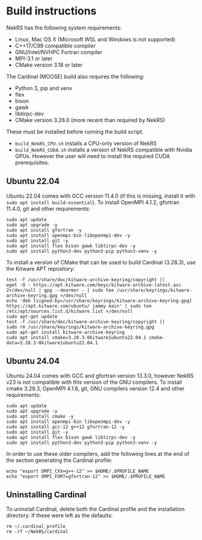 # Build instructions

NekRS has the following system requirements:

- Linux, Mac OS X (Microsoft WSL and Windows is not supported)
- C++17/C99 compatible compiler
- GNU/Intel/NVHPC Fortran compiler
- MPI-3.1 or later
- CMake version 3.18 or later

The Cardinal (MOOSE) build also requires the following:
- Python 3, pip and venv
- flex
- bison
- gawk
- libtirpc-dev
- CMake version 3.26.0 (more recent than required by NekRS)

These must be installed before running the build script.
- `build_NekRS_CPU.sh` installs a CPU-only version of NekRS
- `build_NekRS_CUDA.sh` installs a version of NekRS compatible with Nvidia GPUs. However the user will need to install the required CUDA prerequisites.

## Ubuntu 22.04

Ubuntu 22.04 comes with GCC version 11.4.0 (if this is missing, install it with `sudo apt install build-essential`). To install OpenMPI 4.1.2, gfortran 11.4.0, git and other requirements:

```
sudo apt update
sudo apt upgrade -y
sudo apt install gfortran -y
sudo apt install openmpi-bin libopenmpi-dev -y
sudo apt install git -y
sudo apt install flex bison gawk libtirpc-dev -y
sudo apt install python3-dev python3-pip python3-venv -y
```

To install a version of CMake that can be used to build Cardinal (3.28.3), use the Kitware APT repository:
```
test -f /usr/share/doc/kitware-archive-keyring/copyright ||
wget -O - https://apt.kitware.com/keys/kitware-archive-latest.asc 2>/dev/null | gpg --dearmor - | sudo tee /usr/share/keyrings/kitware-archive-keyring.gpg >/dev/null
echo 'deb [signed-by=/usr/share/keyrings/kitware-archive-keyring.gpg] https://apt.kitware.com/ubuntu/ jammy main' | sudo tee /etc/apt/sources.list.d/kitware.list >/dev/null
sudo apt-get update
test -f /usr/share/doc/kitware-archive-keyring/copyright ||
sudo rm /usr/share/keyrings/kitware-archive-keyring.gpg
sudo apt-get install kitware-archive-keyring
sudo apt install cmake=3.28.3-0kitware1ubuntu22.04.1 cmake-data=3.28.3-0kitware1ubuntu22.04.1
```

## Ubuntu 24.04

Ubuntu 24.04 comes with GCC and gfortran version 13.3.0, however NekRS v23 is not compatible with this version of the GNU compilers. To install cmake 3.28.3, OpenMPI 4.1.6, git, GNU compilers version 12.4 and other requirements:

```
sudo apt update
sudo apt upgrade -y
sudo apt install cmake -y
sudo apt install openmpi-bin libopenmpi-dev -y
sudo apt install gcc-12 g++12 gfortran-12 -y
sudo apt install git -y
sudo apt install flex bison gawk libtirpc-dev -y
sudo apt install python3-dev python3-pip python3-venv -y
```

In order to use these older compilers, add the following lines at the end of the section generating the Cardinal profile:

```
echo "export OMPI_CXX=g++-12" >> $HOME/.$PROFILE_NAME
echo "export OMPI_FORT=gfortran-12" >> $HOME/.$PROFILE_NAME
```

## Uninstalling Cardinal

To uninstall Cardinal, delete both the Cardinal profile and the installation directory. If these were left as the defaults:

```
rm ~/.cardinal_profile
rm -rf ~/NekRS/cardinal
```